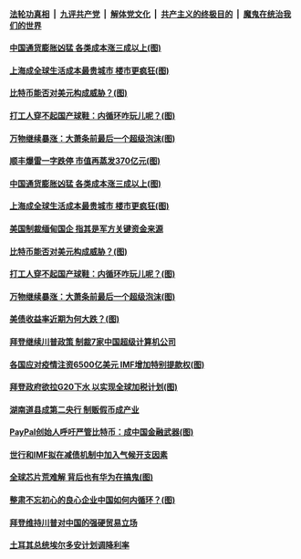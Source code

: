 ####  [法轮功真相](../../../../basic/blob/master/README.md?t=04101031) &nbsp;|&nbsp; [九评共产党](../../../../9ping.md/blob/master/README.md?t=04101031) &nbsp;|&nbsp; [解体党文化](../../../../jtdwh.md/blob/master/README.md?t=04101031)  &nbsp;|&nbsp; [共产主义的终极目的](../../../../gczydzjmd.md/blob/master/README.md?t=04101031) &nbsp;|&nbsp; [魔鬼在统治我们的世界](../../../../mgztzwmdsj.md/blob/master/README.md?t=04101031) 


#### [中国通货膨胀凶猛 各类成本涨三成以上(图)](../pages/p5/968230.md?t=04101031) 

#### [上海成全球生活成本最贵城市 楼市更疯狂(图)](../pages/p5/968239.md?t=04101031) 

#### [比特币能否对美元构成威胁？(图)](../pages/p5/968222.md?t=04101031) 

#### [打工人穿不起国产球鞋：内循环咋玩儿呢？(图)](../pages/p5/968178.md?t=04101031) 

#### [万物继续暴涨：大萧条前最后一个超级泡沫(图)](../pages/p5/968176.md?t=04101031) 

#### [顺丰爆雷一字跌停 市值再蒸发370亿元(图)](../pages/p5/968281.md?t=04101031) 


#### [中国通货膨胀凶猛 各类成本涨三成以上(图)](../pages/p5/968230.md?t=04101031) 

#### [上海成全球生活成本最贵城市 楼市更疯狂(图)](../pages/p5/968239.md?t=04101031) 

#### [美国制裁缅甸国企 指其是军方关键资金来源](../pages/p5/968232.md?t=04101031) 

#### [比特币能否对美元构成威胁？(图)](../pages/p5/968222.md?t=04101031) 

#### [打工人穿不起国产球鞋：内循环咋玩儿呢？(图)](../pages/p5/968178.md?t=04101031) 

#### [万物继续暴涨：大萧条前最后一个超级泡沫(图)](../pages/p5/968176.md?t=04101031) 

#### [美债收益率近期为何大跌？(图)](../pages/p5/968171.md?t=04101031) 

#### [拜登继续川普政策 制裁7家中国超级计算机公司](../pages/p5/968160.md?t=04101031) 

#### [各国应对疫情注资6500亿美元 IMF增加特别提款权(图)](../pages/p5/968159.md?t=04101031) 

#### [拜登政府欲拉G20下水 以实现全球加税计划(图)](../pages/p5/968145.md?t=04101031) 

#### [湖南道县成第二央行 制贩假币成产业](../pages/p5/968129.md?t=04101031) 

#### [PayPal创始人呼吁严管比特币：成中国金融武器(图)](../pages/p5/968121.md?t=04101031) 

#### [世行和IMF拟在减债机制中加入气候开支因素](../pages/p5/968118.md?t=04101031) 

#### [全球芯片荒难解 背后也有华为在搞鬼(图)](../pages/p5/968047.md?t=04101031) 


#### [整肃不忘初心的良心企业中国如何内循环？(图)](../pages/p5/968066.md?t=04101031) 

#### [拜登维持川普对中国的强硬贸易立场](../pages/p5/968064.md?t=04101031) 

#### [土耳其总统埃尔多安计划调降利率](../pages/p5/968040.md?t=04101031) 

